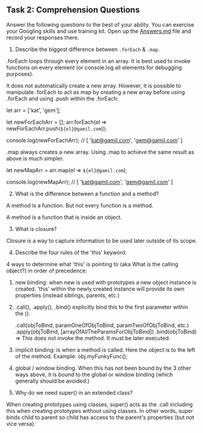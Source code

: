 ## Task 2: Comprehension Questions
Answer the following questions to the best of your ability. You can exercise your Googling skills and use training kit.  Open up the [Answers.md](Answers.md) file and record your responses there.

1. Describe the biggest difference between `.forEach` & `.map`.

.forEach loops through every element in an array. It is best used to invoke functions on every element (or console.log all elements for debugging purposes). 

It does not automatically create a new array. However, it is possible to manipulate .forEach to act as map by creating a new array before using .forEach and using .push within the .forEach:

  let arr = ['kat', 'gem'];


  let newForEachArr = [];
  arr.forEach(el => newForEachArr.push(`${el}@gamil.com`));

  console.log(newForEachArr);   //  [ 'kat@gamil.com', 'gem@gamil.com' ]

.map always creates a new array. Using .map to achieve the same result as above is much simpler.

  let newMapArr = arr.map(el => `${el}@gamil.com`);

  console.log(newMapArr);       //  [ 'kat@gamil.com', 'gem@gamil.com' ]

2. What is the difference between a function and a method?

A method is a function. But not every function is a method. 

A method is a function that is inside an object.

3. What is closure?

Closure is a way to capture information to be used later outside of its scope.

4. Describe the four rules of the 'this' keyword.

4 ways to determine what 'this' is pointing to (aka What is the calling object?) in order of precedence:

  1)  new binding: when new is used with prototypes a new object instance is created. 'this' within the newly created instance will provide its own properties (instead siblings, parents, etc.)

  2)  .call(), .apply(), .bind() explicitly bind this to the first parameter within the ().

      .call(objToBind, paramOneOfObjToBind, paramTwoOfObjToBind, etc.)
      .apply(objToBind, [arrayOfAllTheParamsForObjToBind])
      .bind(objToBind)        => This does not invoke the method. It must be later executed.

  3)  implicit binding: is when a method is called. Here the object is to the left of the method. Example: obj.myFunkyFunc();

  4) global / window binding. When this has not been bound by the 3 other ways above, it is bound to the global or window binding (which generally should be avoided.)


5. Why do we need super() in an extended class?

  When creating prototypes using classes, super() acts as the .call including this when creating prototypes without using classes. In other words, super binds child to parent so child has access to the parent's properties (but not vice versa).


